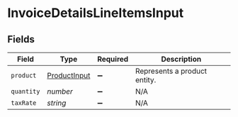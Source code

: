 # InvoiceDetailsLineItemsInput


## Fields

| Field                                               | Type                                                | Required                                            | Description                                         |
| --------------------------------------------------- | --------------------------------------------------- | --------------------------------------------------- | --------------------------------------------------- |
| `product`                                           | [ProductInput](../../models/shared/productinput.md) | :heavy_minus_sign:                                  | Represents a product entity.                        |
| `quantity`                                          | *number*                                            | :heavy_minus_sign:                                  | N/A                                                 |
| `taxRate`                                           | *string*                                            | :heavy_minus_sign:                                  | N/A                                                 |